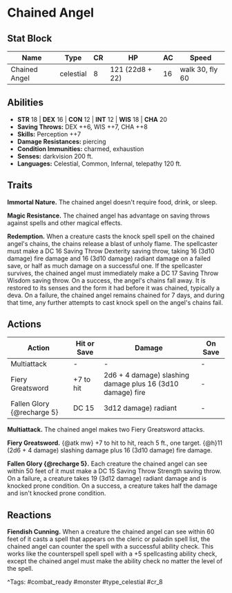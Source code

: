 # Chained Angel

## Stat Block

| Name | Type | CR | HP | AC | Speed |
|------|------|----|----|----|-------|
| Chained Angel | celestial | 8 | 121 (22d8 + 22) | 16 | walk 30, fly 60 |

## Abilities

- **STR** 18 | **DEX** 16 | **CON** 12 | **INT** 12 | **WIS** 18 | **CHA** 20
- **Saving Throws:** DEX ++6, WIS ++7, CHA ++8  
- **Skills:** Perception ++7  
- **Damage Resistances:** piercing  
- **Condition Immunities:** charmed, exhaustion  
- **Senses:** darkvision 200 ft.  
- **Languages:** Celestial, Common, Infernal, telepathy 120 ft.

## Traits

**Immortal Nature.** The chained angel doesn't require food, drink, or sleep.

**Magic Resistance.** The chained angel has advantage on saving throws against spells and other magical effects.

**Redemption.** When a creature casts the knock spell spell on the chained angel's chains, the chains release a blast of unholy flame. The spellcaster must make a DC 16 Saving Throw Dexterity saving throw, taking 16 (3d10 damage) fire damage and 16 (3d10 damage) radiant damage on a failed save, or half as much damage on a successful one. If the spellcaster survives, the chained angel must immediately make a DC 17 Saving Throw Wisdom saving throw. On a success, the angel's chains fall away. It is restored to its senses and the form it had before it was chained, typically a deva. On a failure, the chained angel remains chained for 7 days, and during that time, any further attempts to cast knock spell on the angel's chains fail.


## Actions

| Action | Hit or Save | Damage | On Save |
|--------|--------------|--------|----------|
| Multiattack | - | - | - |
| Fiery Greatsword | +7 to hit | 2d6 + 4 damage) slashing damage plus 16 (3d10 damage) fire | - |
| Fallen Glory {@recharge 5} | DC 15 | 3d12 damage) radiant | - |

**Multiattack.** The chained angel makes two Fiery Greatsword attacks.

**Fiery Greatsword.** {@atk mw} +7 to hit to hit, reach 5 ft., one target. {@h}11 (2d6 + 4 damage) slashing damage plus 16 (3d10 damage) fire damage.

**Fallen Glory {@recharge 5}.** Each creature the chained angel can see within 50 feet of it must make a DC 15 Saving Throw Strength saving throw. On a failure, a creature takes 19 (3d12 damage) radiant damage and is knocked prone condition. On a success, a creature takes half the damage and isn't knocked prone condition.

## Reactions

**Fiendish Cunning.** When a creature the chained angel can see within 60 feet of it casts a spell that appears on the cleric or paladin spell list, the chained angel can counter the spell with a successful ability check. This works like the counterspell spell spell with a +5 spellcasting ability check, except the chained angel must make the ability check no matter the level of the spell.



^Tags: #combat_ready #monster #type_celestial #cr_8